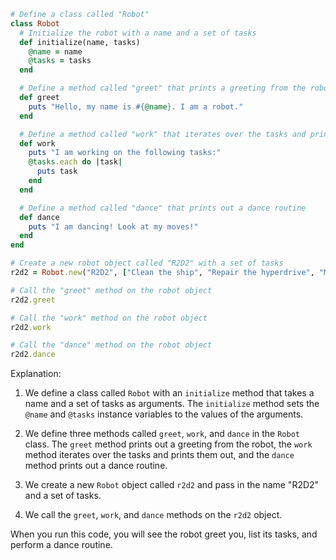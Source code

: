```ruby
# Define a class called "Robot"
class Robot
  # Initialize the robot with a name and a set of tasks
  def initialize(name, tasks)
    @name = name
    @tasks = tasks
  end

  # Define a method called "greet" that prints a greeting from the robot
  def greet
    puts "Hello, my name is #{@name}. I am a robot."
  end

  # Define a method called "work" that iterates over the tasks and prints them out
  def work
    puts "I am working on the following tasks:"
    @tasks.each do |task|
      puts task
    end
  end

  # Define a method called "dance" that prints out a dance routine
  def dance
    puts "I am dancing! Look at my moves!"
  end
end

# Create a new robot object called "R2D2" with a set of tasks
r2d2 = Robot.new("R2D2", ["Clean the ship", "Repair the hyperdrive", "Make a sandwich"])

# Call the "greet" method on the robot object
r2d2.greet

# Call the "work" method on the robot object
r2d2.work

# Call the "dance" method on the robot object
r2d2.dance
```

Explanation:

1. We define a class called `Robot` with an `initialize` method that takes a name and a set of tasks as arguments. The `initialize` method sets the `@name` and `@tasks` instance variables to the values of the arguments.

2. We define three methods called `greet`, `work`, and `dance` in the `Robot` class. The `greet` method prints out a greeting from the robot, the `work` method iterates over the tasks and prints them out, and the `dance` method prints out a dance routine.

3. We create a new `Robot` object called `r2d2` and pass in the name "R2D2" and a set of tasks.

4. We call the `greet`, `work`, and `dance` methods on the `r2d2` object.

When you run this code, you will see the robot greet you, list its tasks, and perform a dance routine.